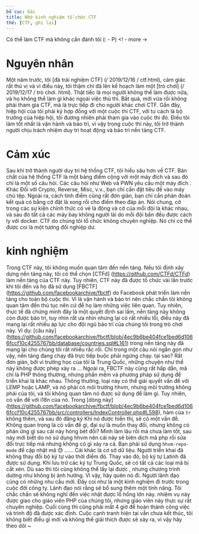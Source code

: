 ```yaml
---
bố cục: bài
title: Nhớ kinh nghiệm tổ chức CTF
thẻ: [CTF, ghi lại]
---
```


Có thể làm CTF mà không cần đánh tôi (: - P) <! - more ->

# Nguyên nhân
Một năm trước, tôi [đã trải nghiệm CTF] (/ 2019/12/16 / ctf.html), cảm giác rất thú vị và vì điều này, tôi thậm chí đã lên kế hoạch làm một [trò chơi] (/ 2019/12/17 / trò chơi. html). Thật tiếc là mọi người không thể làm được nữa, và họ không thể làm gì khác ngoài việc thủ thỉ.
Bất quá, mới vừa rồi không phải tham gia CTF, mà là trực tiếp đi cho người khác chơi CTF. Gần đây, hiệp hội của tôi phải ký hợp đồng với một cuộc thi CTF, với tư cách là bộ trưởng của hiệp hội, tôi đương nhiên phải tham gia vào cuộc thi đó. Điều tôi làm tốt nhất là vận hành và bảo trì, vì vậy trong cuộc thi này, tôi trở thành người chịu trách nhiệm duy trì hoạt động và bảo trì nền tảng CTF.

# Cảm xúc
Sau khi trở thành người duy trì hệ thống CTF, tôi hiểu sâu hơn về CTF. Bản chất của hệ thống CTF là một bảng điểm cộng với một máy đích và sau đó chỉ là một số câu hỏi. Các câu hỏi như Web và PWN yêu cầu một máy đích . Khác Đối với Crypto, Reverse, Misc, v.v., bạn chỉ cần đặt tiêu đề vào máy chủ tệp. Ngoài ra, cách tính điểm cũng rất đơn giản, bạn chỉ cần phán đoán kết quả có bằng cờ đặt là xong rồi cho điểm theo đáp án.
Nói chung, cờ trong các sự kiện chính thức có vẻ là động và cờ của mỗi đội là khác nhau, và sau đó tất cả các máy bay không người lái do mỗi đội bắn đều được cách ly với docker. CTF do chúng tôi tổ chức không chuyên nghiệp. Nó chỉ có thể được coi là một tương đối nghiệp dư.

# kinh nghiệm
Trong CTF này, tôi không muốn quan tâm đến nền tảng. Nếu tôi định xây dựng nền tảng này, tôi có thể chọn [CTFd] (https://github.com/CTFd/CTFd) làm nền tảng của CTF này. Tuy nhiên, CTF này đã được tổ chức vài lần trước khi tôi đến và họ đã sử dụng [FBCTF] (https://github.com/facebookarchive/fbctf) do Facebook phát triển làm nền tảng cho toàn bộ cuộc thi. Vì là vận hành và bảo trì nên chắc chắn tôi không quan tâm đến thủ tục nên cứ để họ làm những việc liên quan.
Tuy nhiên, thực tế đã chứng minh đây là một quyết định sai lầm, nền tảng này không còn được bảo trì, tuy nhìn rất ưa nhìn nhưng lại có rất nhiều lỗi, điều này đã mang lại rất nhiều áp lực cho đội ngũ bảo trì của chúng tôi trong trò chơi này. Ví dụ: [câu này] (https://github.com/facebookarchive/fbctf/blob/4ec9b6be404fce1bed6d1066fccf10c4255767bb/database/countries.sql#L161) trong nền tảng này đã mang lại cho chúng tôi rất nhiều rắc rối. Chỉ trong một câu nói ngắn gọn như vậy, nền tảng đang chạy đã trực tiếp buộc phải ngừng chạy. tại sao? Rất đơn giản, bởi vì trường học của tôi là Trung Quốc, những chuyện như thế này không được phép xảy ra ...
Ngoài ra, FBCTF này cũng rất hấp dẫn, mã chỉ là PHP thông thường, nhưng phần mềm và phương pháp sử dụng để triển khai là khác nhau. Thông thường, loại này có thể giải quyết vấn đề với LEMP hoặc LAMP, và nó phải có môi trường hhvm, nhưng môi trường không phải của tôi, và tôi không quan tâm nó được sử dụng để làm gì. Tuy nhiên, có vấn đề với i18n của nó. Trong [dòng này] (https://github.com/facebookarchive/fbctf/blob/4ec9b6be404fce1bed6d1066fccf10c4255767bb/src/controllers/IndexController.php#L598), hàm của `tr` không thêm, và sau đó đăng ký Khi nó được hiển thị, sẽ có một vấn đề. Không quan trọng là có vấn đề gì, đại sự là muốn thay đổi, nhưng không có phản ứng gì sau cái này hỏng bét đổi? Mình làm lâu rồi mà chưa làm tốt, sau này mới biết do nó sử dụng hhvm nên cái này sẽ biên dịch mã php rồi sửa đổi trực tiếp mã nhưng không có gì xảy ra cả. Bạn phải sử dụng `hhvm-repo-mode` để cập nhật mã 😓 ......
Cái khác là cơ sở dữ liệu. Người triển khai đã không thay đổi bộ ký tự vào thời điểm đó. Thay vào đó, bộ ký tự Latinh đã được sử dụng. Khi lưu trữ các ký tự Trung Quốc, sẽ có tất cả các loại mã bị cắt xén. Dù sao thì tôi cũng không thể lấy lại được , nhưng chương trình dường như không bị ảnh hưởng. Vì vậy, hãy quên nó đi.
Người lãnh đạo cũng có những nhu cầu mới. Đây coi như là một kinh nghiệm đi trước trong cuộc đời công ty. Lãnh đạo nói rằng sẽ bổ sung thêm một tính năng. Tôi chắc chắn sẽ không nghĩ đến việc nhặt được lỗ hổng lớn này. nhiệm vụ này được giao cho giáo viên PHP của chúng tôi, nhưng giáo viên này thực sự rất chuyên nghiệp. Cuối cùng thì cũng phải mất 4 giờ để hoàn thành công việc và trình độ đã được xác định.
Cuộc cạnh tranh hiện tại vẫn chưa kết thúc, tôi không biết điều gì mới và không thể giải thích được sẽ xảy ra, vì vậy hãy theo dõi ~
